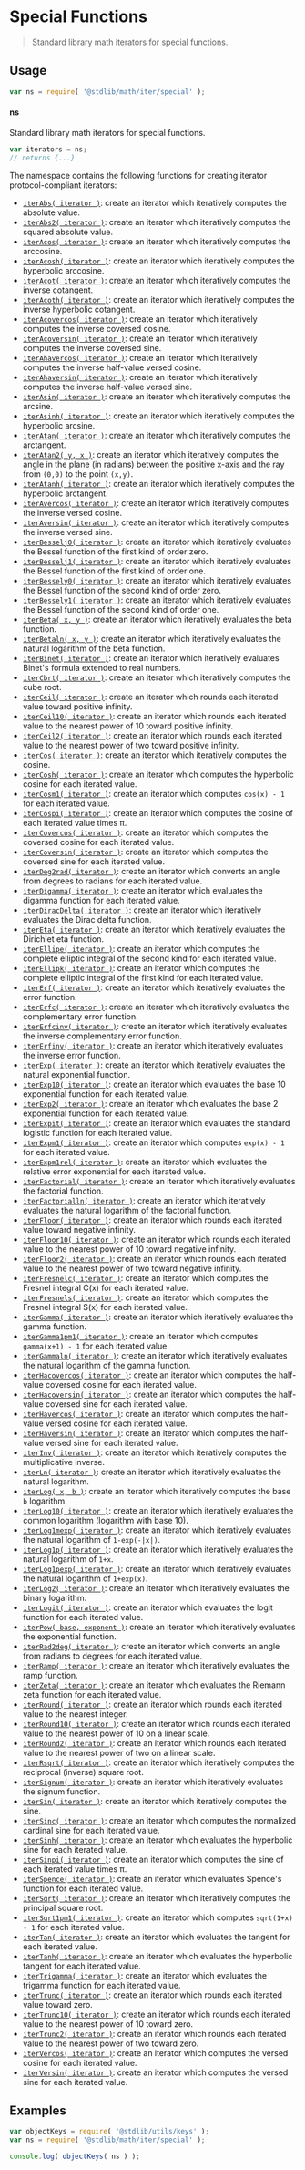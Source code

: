 <!--

@license Apache-2.0

Copyright (c) 2020 The Stdlib Authors.

Licensed under the Apache License, Version 2.0 (the "License");
you may not use this file except in compliance with the License.
You may obtain a copy of the License at

   http://www.apache.org/licenses/LICENSE-2.0

Unless required by applicable law or agreed to in writing, software
distributed under the License is distributed on an "AS IS" BASIS,
WITHOUT WARRANTIES OR CONDITIONS OF ANY KIND, either express or implied.
See the License for the specific language governing permissions and
limitations under the License.

-->

# Special Functions

> Standard library math iterators for special functions.

<section class="usage">

## Usage

```javascript
var ns = require( '@stdlib/math/iter/special' );
```

#### ns

Standard library math iterators for special functions.

```javascript
var iterators = ns;
// returns {...}
```

The namespace contains the following functions for creating iterator protocol-compliant iterators:

<!-- <toc pattern="*"> -->

<div class="namespace-toc">

-   <span class="signature">[`iterAbs( iterator )`][@stdlib/math/iter/special/abs]</span><span class="delimiter">: </span><span class="description">create an iterator which iteratively computes the absolute value.</span>
-   <span class="signature">[`iterAbs2( iterator )`][@stdlib/math/iter/special/abs2]</span><span class="delimiter">: </span><span class="description">create an iterator which iteratively computes the squared absolute value.</span>
-   <span class="signature">[`iterAcos( iterator )`][@stdlib/math/iter/special/acos]</span><span class="delimiter">: </span><span class="description">create an iterator which iteratively computes the arccosine.</span>
-   <span class="signature">[`iterAcosh( iterator )`][@stdlib/math/iter/special/acosh]</span><span class="delimiter">: </span><span class="description">create an iterator which iteratively computes the hyperbolic arccosine.</span>
-   <span class="signature">[`iterAcot( iterator )`][@stdlib/math/iter/special/acot]</span><span class="delimiter">: </span><span class="description">create an iterator which iteratively computes the inverse cotangent.</span>
-   <span class="signature">[`iterAcoth( iterator )`][@stdlib/math/iter/special/acoth]</span><span class="delimiter">: </span><span class="description">create an iterator which iteratively computes the inverse hyperbolic cotangent.</span>
-   <span class="signature">[`iterAcovercos( iterator )`][@stdlib/math/iter/special/acovercos]</span><span class="delimiter">: </span><span class="description">create an iterator which iteratively computes the inverse coversed cosine.</span>
-   <span class="signature">[`iterAcoversin( iterator )`][@stdlib/math/iter/special/acoversin]</span><span class="delimiter">: </span><span class="description">create an iterator which iteratively computes the inverse coversed sine.</span>
-   <span class="signature">[`iterAhavercos( iterator )`][@stdlib/math/iter/special/ahavercos]</span><span class="delimiter">: </span><span class="description">create an iterator which iteratively computes the inverse half-value versed cosine.</span>
-   <span class="signature">[`iterAhaversin( iterator )`][@stdlib/math/iter/special/ahaversin]</span><span class="delimiter">: </span><span class="description">create an iterator which iteratively computes the inverse half-value versed sine.</span>
-   <span class="signature">[`iterAsin( iterator )`][@stdlib/math/iter/special/asin]</span><span class="delimiter">: </span><span class="description">create an iterator which iteratively computes the arcsine.</span>
-   <span class="signature">[`iterAsinh( iterator )`][@stdlib/math/iter/special/asinh]</span><span class="delimiter">: </span><span class="description">create an iterator which iteratively computes the hyperbolic arcsine.</span>
-   <span class="signature">[`iterAtan( iterator )`][@stdlib/math/iter/special/atan]</span><span class="delimiter">: </span><span class="description">create an iterator which iteratively computes the arctangent.</span>
-   <span class="signature">[`iterAtan2( y, x )`][@stdlib/math/iter/special/atan2]</span><span class="delimiter">: </span><span class="description">create an iterator which iteratively computes the angle in the plane (in radians) between the positive x-axis and the ray from `(0,0)` to the point `(x,y)`.</span>
-   <span class="signature">[`iterAtanh( iterator )`][@stdlib/math/iter/special/atanh]</span><span class="delimiter">: </span><span class="description">create an iterator which iteratively computes the hyperbolic arctangent.</span>
-   <span class="signature">[`iterAvercos( iterator )`][@stdlib/math/iter/special/avercos]</span><span class="delimiter">: </span><span class="description">create an iterator which iteratively computes the inverse versed cosine.</span>
-   <span class="signature">[`iterAversin( iterator )`][@stdlib/math/iter/special/aversin]</span><span class="delimiter">: </span><span class="description">create an iterator which iteratively computes the inverse versed sine.</span>
-   <span class="signature">[`iterBesselj0( iterator )`][@stdlib/math/iter/special/besselj0]</span><span class="delimiter">: </span><span class="description">create an iterator which iteratively evaluates the Bessel function of the first kind of order zero.</span>
-   <span class="signature">[`iterBesselj1( iterator )`][@stdlib/math/iter/special/besselj1]</span><span class="delimiter">: </span><span class="description">create an iterator which iteratively evaluates the Bessel function of the first kind of order one.</span>
-   <span class="signature">[`iterBessely0( iterator )`][@stdlib/math/iter/special/bessely0]</span><span class="delimiter">: </span><span class="description">create an iterator which iteratively evaluates the Bessel function of the second kind of order zero.</span>
-   <span class="signature">[`iterBessely1( iterator )`][@stdlib/math/iter/special/bessely1]</span><span class="delimiter">: </span><span class="description">create an iterator which iteratively evaluates the Bessel function of the second kind of order one.</span>
-   <span class="signature">[`iterBeta( x, y )`][@stdlib/math/iter/special/beta]</span><span class="delimiter">: </span><span class="description">create an iterator which iteratively evaluates the beta function.</span>
-   <span class="signature">[`iterBetaln( x, y )`][@stdlib/math/iter/special/betaln]</span><span class="delimiter">: </span><span class="description">create an iterator which iteratively evaluates the natural logarithm of the beta function.</span>
-   <span class="signature">[`iterBinet( iterator )`][@stdlib/math/iter/special/binet]</span><span class="delimiter">: </span><span class="description">create an iterator which iteratively evaluates Binet's formula extended to real numbers.</span>
-   <span class="signature">[`iterCbrt( iterator )`][@stdlib/math/iter/special/cbrt]</span><span class="delimiter">: </span><span class="description">create an iterator which iteratively computes the cube root.</span>
-   <span class="signature">[`iterCeil( iterator )`][@stdlib/math/iter/special/ceil]</span><span class="delimiter">: </span><span class="description">create an iterator which rounds each iterated value toward positive infinity.</span>
-   <span class="signature">[`iterCeil10( iterator )`][@stdlib/math/iter/special/ceil10]</span><span class="delimiter">: </span><span class="description">create an iterator which rounds each iterated value to the nearest power of 10 toward positive infinity.</span>
-   <span class="signature">[`iterCeil2( iterator )`][@stdlib/math/iter/special/ceil2]</span><span class="delimiter">: </span><span class="description">create an iterator which rounds each iterated value to the nearest power of two toward positive infinity.</span>
-   <span class="signature">[`iterCos( iterator )`][@stdlib/math/iter/special/cos]</span><span class="delimiter">: </span><span class="description">create an iterator which iteratively computes the cosine.</span>
-   <span class="signature">[`iterCosh( iterator )`][@stdlib/math/iter/special/cosh]</span><span class="delimiter">: </span><span class="description">create an iterator which computes the hyperbolic cosine for each iterated value.</span>
-   <span class="signature">[`iterCosm1( iterator )`][@stdlib/math/iter/special/cosm1]</span><span class="delimiter">: </span><span class="description">create an iterator which computes `cos(x) - 1` for each iterated value.</span>
-   <span class="signature">[`iterCospi( iterator )`][@stdlib/math/iter/special/cospi]</span><span class="delimiter">: </span><span class="description">create an iterator which computes the cosine of each iterated value times π.</span>
-   <span class="signature">[`iterCovercos( iterator )`][@stdlib/math/iter/special/covercos]</span><span class="delimiter">: </span><span class="description">create an iterator which computes the coversed cosine for each iterated value.</span>
-   <span class="signature">[`iterCoversin( iterator )`][@stdlib/math/iter/special/coversin]</span><span class="delimiter">: </span><span class="description">create an iterator which computes the coversed sine for each iterated value.</span>
-   <span class="signature">[`iterDeg2rad( iterator )`][@stdlib/math/iter/special/deg2rad]</span><span class="delimiter">: </span><span class="description">create an iterator which converts an angle from degrees to radians for each iterated value.</span>
-   <span class="signature">[`iterDigamma( iterator )`][@stdlib/math/iter/special/digamma]</span><span class="delimiter">: </span><span class="description">create an iterator which evaluates the digamma function for each iterated value.</span>
-   <span class="signature">[`iterDiracDelta( iterator )`][@stdlib/math/iter/special/dirac-delta]</span><span class="delimiter">: </span><span class="description">create an iterator which iteratively evaluates the Dirac delta function.</span>
-   <span class="signature">[`iterEta( iterator )`][@stdlib/math/iter/special/dirichlet-eta]</span><span class="delimiter">: </span><span class="description">create an iterator which iteratively evaluates the Dirichlet eta function.</span>
-   <span class="signature">[`iterEllipe( iterator )`][@stdlib/math/iter/special/ellipe]</span><span class="delimiter">: </span><span class="description">create an iterator which computes the complete elliptic integral of the second kind for each iterated value.</span>
-   <span class="signature">[`iterEllipk( iterator )`][@stdlib/math/iter/special/ellipk]</span><span class="delimiter">: </span><span class="description">create an iterator which computes the complete elliptic integral of the first kind for each iterated value.</span>
-   <span class="signature">[`iterErf( iterator )`][@stdlib/math/iter/special/erf]</span><span class="delimiter">: </span><span class="description">create an iterator which iteratively evaluates the error function.</span>
-   <span class="signature">[`iterErfc( iterator )`][@stdlib/math/iter/special/erfc]</span><span class="delimiter">: </span><span class="description">create an iterator which iteratively evaluates the complementary error function.</span>
-   <span class="signature">[`iterErfcinv( iterator )`][@stdlib/math/iter/special/erfcinv]</span><span class="delimiter">: </span><span class="description">create an iterator which iteratively evaluates the inverse complementary error function.</span>
-   <span class="signature">[`iterErfinv( iterator )`][@stdlib/math/iter/special/erfinv]</span><span class="delimiter">: </span><span class="description">create an iterator which iteratively evaluates the inverse error function.</span>
-   <span class="signature">[`iterExp( iterator )`][@stdlib/math/iter/special/exp]</span><span class="delimiter">: </span><span class="description">create an iterator which iteratively evaluates the natural exponential function.</span>
-   <span class="signature">[`iterExp10( iterator )`][@stdlib/math/iter/special/exp10]</span><span class="delimiter">: </span><span class="description">create an iterator which evaluates the base 10 exponential function for each iterated value.</span>
-   <span class="signature">[`iterExp2( iterator )`][@stdlib/math/iter/special/exp2]</span><span class="delimiter">: </span><span class="description">create an iterator which evaluates the base 2 exponential function for each iterated value.</span>
-   <span class="signature">[`iterExpit( iterator )`][@stdlib/math/iter/special/expit]</span><span class="delimiter">: </span><span class="description">create an iterator which evaluates the standard logistic function for each iterated value.</span>
-   <span class="signature">[`iterExpm1( iterator )`][@stdlib/math/iter/special/expm1]</span><span class="delimiter">: </span><span class="description">create an iterator which computes `exp(x) - 1` for each iterated value.</span>
-   <span class="signature">[`iterExpm1rel( iterator )`][@stdlib/math/iter/special/expm1rel]</span><span class="delimiter">: </span><span class="description">create an iterator which evaluates the relative error exponential for each iterated value.</span>
-   <span class="signature">[`iterFactorial( iterator )`][@stdlib/math/iter/special/factorial]</span><span class="delimiter">: </span><span class="description">create an iterator which iteratively evaluates the factorial function.</span>
-   <span class="signature">[`iterFactorialln( iterator )`][@stdlib/math/iter/special/factorialln]</span><span class="delimiter">: </span><span class="description">create an iterator which iteratively evaluates the natural logarithm of the factorial function.</span>
-   <span class="signature">[`iterFloor( iterator )`][@stdlib/math/iter/special/floor]</span><span class="delimiter">: </span><span class="description">create an iterator which rounds each iterated value toward negative infinity.</span>
-   <span class="signature">[`iterFloor10( iterator )`][@stdlib/math/iter/special/floor10]</span><span class="delimiter">: </span><span class="description">create an iterator which rounds each iterated value to the nearest power of 10 toward negative infinity.</span>
-   <span class="signature">[`iterFloor2( iterator )`][@stdlib/math/iter/special/floor2]</span><span class="delimiter">: </span><span class="description">create an iterator which rounds each iterated value to the nearest power of two toward negative infinity.</span>
-   <span class="signature">[`iterFresnelc( iterator )`][@stdlib/math/iter/special/fresnelc]</span><span class="delimiter">: </span><span class="description">create an iterator which computes the Fresnel integral C(x) for each iterated value.</span>
-   <span class="signature">[`iterFresnels( iterator )`][@stdlib/math/iter/special/fresnels]</span><span class="delimiter">: </span><span class="description">create an iterator which computes the Fresnel integral S(x) for each iterated value.</span>
-   <span class="signature">[`iterGamma( iterator )`][@stdlib/math/iter/special/gamma]</span><span class="delimiter">: </span><span class="description">create an iterator which iteratively evaluates the gamma function.</span>
-   <span class="signature">[`iterGamma1pm1( iterator )`][@stdlib/math/iter/special/gamma1pm1]</span><span class="delimiter">: </span><span class="description">create an iterator which computes `gamma(x+1) - 1` for each iterated value.</span>
-   <span class="signature">[`iterGammaln( iterator )`][@stdlib/math/iter/special/gammaln]</span><span class="delimiter">: </span><span class="description">create an iterator which iteratively evaluates the natural logarithm of the gamma function.</span>
-   <span class="signature">[`iterHacovercos( iterator )`][@stdlib/math/iter/special/hacovercos]</span><span class="delimiter">: </span><span class="description">create an iterator which computes the half-value coversed cosine for each iterated value.</span>
-   <span class="signature">[`iterHacoversin( iterator )`][@stdlib/math/iter/special/hacoversin]</span><span class="delimiter">: </span><span class="description">create an iterator which computes the half-value coversed sine for each iterated value.</span>
-   <span class="signature">[`iterHavercos( iterator )`][@stdlib/math/iter/special/havercos]</span><span class="delimiter">: </span><span class="description">create an iterator which computes the half-value versed cosine for each iterated value.</span>
-   <span class="signature">[`iterHaversin( iterator )`][@stdlib/math/iter/special/haversin]</span><span class="delimiter">: </span><span class="description">create an iterator which computes the half-value versed sine for each iterated value.</span>
-   <span class="signature">[`iterInv( iterator )`][@stdlib/math/iter/special/inv]</span><span class="delimiter">: </span><span class="description">create an iterator which iteratively computes the multiplicative inverse.</span>
-   <span class="signature">[`iterLn( iterator )`][@stdlib/math/iter/special/ln]</span><span class="delimiter">: </span><span class="description">create an iterator which iteratively evaluates the natural logarithm.</span>
-   <span class="signature">[`iterLog( x, b )`][@stdlib/math/iter/special/log]</span><span class="delimiter">: </span><span class="description">create an iterator which iteratively computes the base `b` logarithm.</span>
-   <span class="signature">[`iterLog10( iterator )`][@stdlib/math/iter/special/log10]</span><span class="delimiter">: </span><span class="description">create an iterator which iteratively evaluates the common logarithm (logarithm with base 10).</span>
-   <span class="signature">[`iterLog1mexp( iterator )`][@stdlib/math/iter/special/log1mexp]</span><span class="delimiter">: </span><span class="description">create an iterator which iteratively evaluates the natural logarithm of `1-exp(-|x|)`.</span>
-   <span class="signature">[`iterLog1p( iterator )`][@stdlib/math/iter/special/log1p]</span><span class="delimiter">: </span><span class="description">create an iterator which iteratively evaluates the natural logarithm of `1+x`.</span>
-   <span class="signature">[`iterLog1pexp( iterator )`][@stdlib/math/iter/special/log1pexp]</span><span class="delimiter">: </span><span class="description">create an iterator which iteratively evaluates the natural logarithm of `1+exp(x)`.</span>
-   <span class="signature">[`iterLog2( iterator )`][@stdlib/math/iter/special/log2]</span><span class="delimiter">: </span><span class="description">create an iterator which iteratively evaluates the binary logarithm.</span>
-   <span class="signature">[`iterLogit( iterator )`][@stdlib/math/iter/special/logit]</span><span class="delimiter">: </span><span class="description">create an iterator which evaluates the logit function for each iterated value.</span>
-   <span class="signature">[`iterPow( base, exponent )`][@stdlib/math/iter/special/pow]</span><span class="delimiter">: </span><span class="description">create an iterator which iteratively evaluates the exponential function.</span>
-   <span class="signature">[`iterRad2deg( iterator )`][@stdlib/math/iter/special/rad2deg]</span><span class="delimiter">: </span><span class="description">create an iterator which converts an angle from radians to degrees for each iterated value.</span>
-   <span class="signature">[`iterRamp( iterator )`][@stdlib/math/iter/special/ramp]</span><span class="delimiter">: </span><span class="description">create an iterator which iteratively evaluates the ramp function.</span>
-   <span class="signature">[`iterZeta( iterator )`][@stdlib/math/iter/special/riemann-zeta]</span><span class="delimiter">: </span><span class="description">create an iterator which evaluates the Riemann zeta function for each iterated value.</span>
-   <span class="signature">[`iterRound( iterator )`][@stdlib/math/iter/special/round]</span><span class="delimiter">: </span><span class="description">create an iterator which rounds each iterated value to the nearest integer.</span>
-   <span class="signature">[`iterRound10( iterator )`][@stdlib/math/iter/special/round10]</span><span class="delimiter">: </span><span class="description">create an iterator which rounds each iterated value to the nearest power of 10 on a linear scale.</span>
-   <span class="signature">[`iterRound2( iterator )`][@stdlib/math/iter/special/round2]</span><span class="delimiter">: </span><span class="description">create an iterator which rounds each iterated value to the nearest power of two on a linear scale.</span>
-   <span class="signature">[`iterRsqrt( iterator )`][@stdlib/math/iter/special/rsqrt]</span><span class="delimiter">: </span><span class="description">create an iterator which iteratively computes the reciprocal (inverse) square root.</span>
-   <span class="signature">[`iterSignum( iterator )`][@stdlib/math/iter/special/signum]</span><span class="delimiter">: </span><span class="description">create an iterator which iteratively evaluates the signum function.</span>
-   <span class="signature">[`iterSin( iterator )`][@stdlib/math/iter/special/sin]</span><span class="delimiter">: </span><span class="description">create an iterator which iteratively computes the sine.</span>
-   <span class="signature">[`iterSinc( iterator )`][@stdlib/math/iter/special/sinc]</span><span class="delimiter">: </span><span class="description">create an iterator which computes the normalized cardinal sine for each iterated value.</span>
-   <span class="signature">[`iterSinh( iterator )`][@stdlib/math/iter/special/sinh]</span><span class="delimiter">: </span><span class="description">create an iterator which evaluates the hyperbolic sine for each iterated value.</span>
-   <span class="signature">[`iterSinpi( iterator )`][@stdlib/math/iter/special/sinpi]</span><span class="delimiter">: </span><span class="description">create an iterator which computes the sine of each iterated value times π.</span>
-   <span class="signature">[`iterSpence( iterator )`][@stdlib/math/iter/special/spence]</span><span class="delimiter">: </span><span class="description">create an iterator which evaluates Spence's function for each iterated value.</span>
-   <span class="signature">[`iterSqrt( iterator )`][@stdlib/math/iter/special/sqrt]</span><span class="delimiter">: </span><span class="description">create an iterator which iteratively computes the principal square root.</span>
-   <span class="signature">[`iterSqrt1pm1( iterator )`][@stdlib/math/iter/special/sqrt1pm1]</span><span class="delimiter">: </span><span class="description">create an iterator which computes `sqrt(1+x) - 1` for each iterated value.</span>
-   <span class="signature">[`iterTan( iterator )`][@stdlib/math/iter/special/tan]</span><span class="delimiter">: </span><span class="description">create an iterator which evaluates the tangent for each iterated value.</span>
-   <span class="signature">[`iterTanh( iterator )`][@stdlib/math/iter/special/tanh]</span><span class="delimiter">: </span><span class="description">create an iterator which evaluates the hyperbolic tangent for each iterated value.</span>
-   <span class="signature">[`iterTrigamma( iterator )`][@stdlib/math/iter/special/trigamma]</span><span class="delimiter">: </span><span class="description">create an iterator which evaluates the trigamma function for each iterated value.</span>
-   <span class="signature">[`iterTrunc( iterator )`][@stdlib/math/iter/special/trunc]</span><span class="delimiter">: </span><span class="description">create an iterator which rounds each iterated value toward zero.</span>
-   <span class="signature">[`iterTrunc10( iterator )`][@stdlib/math/iter/special/trunc10]</span><span class="delimiter">: </span><span class="description">create an iterator which rounds each iterated value to the nearest power of 10 toward zero.</span>
-   <span class="signature">[`iterTrunc2( iterator )`][@stdlib/math/iter/special/trunc2]</span><span class="delimiter">: </span><span class="description">create an iterator which rounds each iterated value to the nearest power of two toward zero.</span>
-   <span class="signature">[`iterVercos( iterator )`][@stdlib/math/iter/special/vercos]</span><span class="delimiter">: </span><span class="description">create an iterator which computes the versed cosine for each iterated value.</span>
-   <span class="signature">[`iterVersin( iterator )`][@stdlib/math/iter/special/versin]</span><span class="delimiter">: </span><span class="description">create an iterator which computes the versed sine for each iterated value.</span>

</div>

<!-- </toc> -->

</section>

<!-- /.usage -->

<section class="examples">

## Examples

<!-- TODO: better examples -->

<!-- eslint no-undef: "error" -->

```javascript
var objectKeys = require( '@stdlib/utils/keys' );
var ns = require( '@stdlib/math/iter/special' );

console.log( objectKeys( ns ) );
```

</section>

<!-- /.examples -->

<section class="links">

<!-- <toc-links> -->

[@stdlib/math/iter/special/abs]: https://github.com/stdlib-js/math/tree/main/iter/special/abs

[@stdlib/math/iter/special/abs2]: https://github.com/stdlib-js/math/tree/main/iter/special/abs2

[@stdlib/math/iter/special/acos]: https://github.com/stdlib-js/math/tree/main/iter/special/acos

[@stdlib/math/iter/special/acosh]: https://github.com/stdlib-js/math/tree/main/iter/special/acosh

[@stdlib/math/iter/special/acot]: https://github.com/stdlib-js/math/tree/main/iter/special/acot

[@stdlib/math/iter/special/acoth]: https://github.com/stdlib-js/math/tree/main/iter/special/acoth

[@stdlib/math/iter/special/acovercos]: https://github.com/stdlib-js/math/tree/main/iter/special/acovercos

[@stdlib/math/iter/special/acoversin]: https://github.com/stdlib-js/math/tree/main/iter/special/acoversin

[@stdlib/math/iter/special/ahavercos]: https://github.com/stdlib-js/math/tree/main/iter/special/ahavercos

[@stdlib/math/iter/special/ahaversin]: https://github.com/stdlib-js/math/tree/main/iter/special/ahaversin

[@stdlib/math/iter/special/asin]: https://github.com/stdlib-js/math/tree/main/iter/special/asin

[@stdlib/math/iter/special/asinh]: https://github.com/stdlib-js/math/tree/main/iter/special/asinh

[@stdlib/math/iter/special/atan]: https://github.com/stdlib-js/math/tree/main/iter/special/atan

[@stdlib/math/iter/special/atan2]: https://github.com/stdlib-js/math/tree/main/iter/special/atan2

[@stdlib/math/iter/special/atanh]: https://github.com/stdlib-js/math/tree/main/iter/special/atanh

[@stdlib/math/iter/special/avercos]: https://github.com/stdlib-js/math/tree/main/iter/special/avercos

[@stdlib/math/iter/special/aversin]: https://github.com/stdlib-js/math/tree/main/iter/special/aversin

[@stdlib/math/iter/special/besselj0]: https://github.com/stdlib-js/math/tree/main/iter/special/besselj0

[@stdlib/math/iter/special/besselj1]: https://github.com/stdlib-js/math/tree/main/iter/special/besselj1

[@stdlib/math/iter/special/bessely0]: https://github.com/stdlib-js/math/tree/main/iter/special/bessely0

[@stdlib/math/iter/special/bessely1]: https://github.com/stdlib-js/math/tree/main/iter/special/bessely1

[@stdlib/math/iter/special/beta]: https://github.com/stdlib-js/math/tree/main/iter/special/beta

[@stdlib/math/iter/special/betaln]: https://github.com/stdlib-js/math/tree/main/iter/special/betaln

[@stdlib/math/iter/special/binet]: https://github.com/stdlib-js/math/tree/main/iter/special/binet

[@stdlib/math/iter/special/cbrt]: https://github.com/stdlib-js/math/tree/main/iter/special/cbrt

[@stdlib/math/iter/special/ceil]: https://github.com/stdlib-js/math/tree/main/iter/special/ceil

[@stdlib/math/iter/special/ceil10]: https://github.com/stdlib-js/math/tree/main/iter/special/ceil10

[@stdlib/math/iter/special/ceil2]: https://github.com/stdlib-js/math/tree/main/iter/special/ceil2

[@stdlib/math/iter/special/cos]: https://github.com/stdlib-js/math/tree/main/iter/special/cos

[@stdlib/math/iter/special/cosh]: https://github.com/stdlib-js/math/tree/main/iter/special/cosh

[@stdlib/math/iter/special/cosm1]: https://github.com/stdlib-js/math/tree/main/iter/special/cosm1

[@stdlib/math/iter/special/cospi]: https://github.com/stdlib-js/math/tree/main/iter/special/cospi

[@stdlib/math/iter/special/covercos]: https://github.com/stdlib-js/math/tree/main/iter/special/covercos

[@stdlib/math/iter/special/coversin]: https://github.com/stdlib-js/math/tree/main/iter/special/coversin

[@stdlib/math/iter/special/deg2rad]: https://github.com/stdlib-js/math/tree/main/iter/special/deg2rad

[@stdlib/math/iter/special/digamma]: https://github.com/stdlib-js/math/tree/main/iter/special/digamma

[@stdlib/math/iter/special/dirac-delta]: https://github.com/stdlib-js/math/tree/main/iter/special/dirac-delta

[@stdlib/math/iter/special/dirichlet-eta]: https://github.com/stdlib-js/math/tree/main/iter/special/dirichlet-eta

[@stdlib/math/iter/special/ellipe]: https://github.com/stdlib-js/math/tree/main/iter/special/ellipe

[@stdlib/math/iter/special/ellipk]: https://github.com/stdlib-js/math/tree/main/iter/special/ellipk

[@stdlib/math/iter/special/erf]: https://github.com/stdlib-js/math/tree/main/iter/special/erf

[@stdlib/math/iter/special/erfc]: https://github.com/stdlib-js/math/tree/main/iter/special/erfc

[@stdlib/math/iter/special/erfcinv]: https://github.com/stdlib-js/math/tree/main/iter/special/erfcinv

[@stdlib/math/iter/special/erfinv]: https://github.com/stdlib-js/math/tree/main/iter/special/erfinv

[@stdlib/math/iter/special/exp]: https://github.com/stdlib-js/math/tree/main/iter/special/exp

[@stdlib/math/iter/special/exp10]: https://github.com/stdlib-js/math/tree/main/iter/special/exp10

[@stdlib/math/iter/special/exp2]: https://github.com/stdlib-js/math/tree/main/iter/special/exp2

[@stdlib/math/iter/special/expit]: https://github.com/stdlib-js/math/tree/main/iter/special/expit

[@stdlib/math/iter/special/expm1]: https://github.com/stdlib-js/math/tree/main/iter/special/expm1

[@stdlib/math/iter/special/expm1rel]: https://github.com/stdlib-js/math/tree/main/iter/special/expm1rel

[@stdlib/math/iter/special/factorial]: https://github.com/stdlib-js/math/tree/main/iter/special/factorial

[@stdlib/math/iter/special/factorialln]: https://github.com/stdlib-js/math/tree/main/iter/special/factorialln

[@stdlib/math/iter/special/floor]: https://github.com/stdlib-js/math/tree/main/iter/special/floor

[@stdlib/math/iter/special/floor10]: https://github.com/stdlib-js/math/tree/main/iter/special/floor10

[@stdlib/math/iter/special/floor2]: https://github.com/stdlib-js/math/tree/main/iter/special/floor2

[@stdlib/math/iter/special/fresnelc]: https://github.com/stdlib-js/math/tree/main/iter/special/fresnelc

[@stdlib/math/iter/special/fresnels]: https://github.com/stdlib-js/math/tree/main/iter/special/fresnels

[@stdlib/math/iter/special/gamma]: https://github.com/stdlib-js/math/tree/main/iter/special/gamma

[@stdlib/math/iter/special/gamma1pm1]: https://github.com/stdlib-js/math/tree/main/iter/special/gamma1pm1

[@stdlib/math/iter/special/gammaln]: https://github.com/stdlib-js/math/tree/main/iter/special/gammaln

[@stdlib/math/iter/special/hacovercos]: https://github.com/stdlib-js/math/tree/main/iter/special/hacovercos

[@stdlib/math/iter/special/hacoversin]: https://github.com/stdlib-js/math/tree/main/iter/special/hacoversin

[@stdlib/math/iter/special/havercos]: https://github.com/stdlib-js/math/tree/main/iter/special/havercos

[@stdlib/math/iter/special/haversin]: https://github.com/stdlib-js/math/tree/main/iter/special/haversin

[@stdlib/math/iter/special/inv]: https://github.com/stdlib-js/math/tree/main/iter/special/inv

[@stdlib/math/iter/special/ln]: https://github.com/stdlib-js/math/tree/main/iter/special/ln

[@stdlib/math/iter/special/log]: https://github.com/stdlib-js/math/tree/main/iter/special/log

[@stdlib/math/iter/special/log10]: https://github.com/stdlib-js/math/tree/main/iter/special/log10

[@stdlib/math/iter/special/log1mexp]: https://github.com/stdlib-js/math/tree/main/iter/special/log1mexp

[@stdlib/math/iter/special/log1p]: https://github.com/stdlib-js/math/tree/main/iter/special/log1p

[@stdlib/math/iter/special/log1pexp]: https://github.com/stdlib-js/math/tree/main/iter/special/log1pexp

[@stdlib/math/iter/special/log2]: https://github.com/stdlib-js/math/tree/main/iter/special/log2

[@stdlib/math/iter/special/logit]: https://github.com/stdlib-js/math/tree/main/iter/special/logit

[@stdlib/math/iter/special/pow]: https://github.com/stdlib-js/math/tree/main/iter/special/pow

[@stdlib/math/iter/special/rad2deg]: https://github.com/stdlib-js/math/tree/main/iter/special/rad2deg

[@stdlib/math/iter/special/ramp]: https://github.com/stdlib-js/math/tree/main/iter/special/ramp

[@stdlib/math/iter/special/riemann-zeta]: https://github.com/stdlib-js/math/tree/main/iter/special/riemann-zeta

[@stdlib/math/iter/special/round]: https://github.com/stdlib-js/math/tree/main/iter/special/round

[@stdlib/math/iter/special/round10]: https://github.com/stdlib-js/math/tree/main/iter/special/round10

[@stdlib/math/iter/special/round2]: https://github.com/stdlib-js/math/tree/main/iter/special/round2

[@stdlib/math/iter/special/rsqrt]: https://github.com/stdlib-js/math/tree/main/iter/special/rsqrt

[@stdlib/math/iter/special/signum]: https://github.com/stdlib-js/math/tree/main/iter/special/signum

[@stdlib/math/iter/special/sin]: https://github.com/stdlib-js/math/tree/main/iter/special/sin

[@stdlib/math/iter/special/sinc]: https://github.com/stdlib-js/math/tree/main/iter/special/sinc

[@stdlib/math/iter/special/sinh]: https://github.com/stdlib-js/math/tree/main/iter/special/sinh

[@stdlib/math/iter/special/sinpi]: https://github.com/stdlib-js/math/tree/main/iter/special/sinpi

[@stdlib/math/iter/special/spence]: https://github.com/stdlib-js/math/tree/main/iter/special/spence

[@stdlib/math/iter/special/sqrt]: https://github.com/stdlib-js/math/tree/main/iter/special/sqrt

[@stdlib/math/iter/special/sqrt1pm1]: https://github.com/stdlib-js/math/tree/main/iter/special/sqrt1pm1

[@stdlib/math/iter/special/tan]: https://github.com/stdlib-js/math/tree/main/iter/special/tan

[@stdlib/math/iter/special/tanh]: https://github.com/stdlib-js/math/tree/main/iter/special/tanh

[@stdlib/math/iter/special/trigamma]: https://github.com/stdlib-js/math/tree/main/iter/special/trigamma

[@stdlib/math/iter/special/trunc]: https://github.com/stdlib-js/math/tree/main/iter/special/trunc

[@stdlib/math/iter/special/trunc10]: https://github.com/stdlib-js/math/tree/main/iter/special/trunc10

[@stdlib/math/iter/special/trunc2]: https://github.com/stdlib-js/math/tree/main/iter/special/trunc2

[@stdlib/math/iter/special/vercos]: https://github.com/stdlib-js/math/tree/main/iter/special/vercos

[@stdlib/math/iter/special/versin]: https://github.com/stdlib-js/math/tree/main/iter/special/versin

<!-- </toc-links> -->

</section>

<!-- /.links -->
